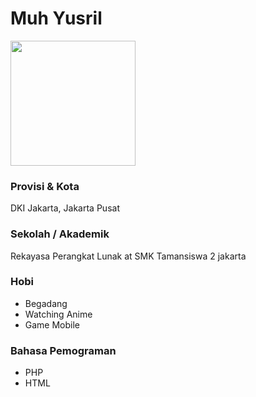 # Muh Yusril

<img src="https://raw.githubusercontent.com/shansekai/shansekai/master/2de3d882be3a965e3757f41c98333ded.jpg" width="200" height="200" align="center"/>

### Provisi & Kota

DKI Jakarta, Jakarta Pusat

### Sekolah / Akademik

Rekayasa Perangkat Lunak at SMK Tamansiswa 2 jakarta

### Hobi

- Begadang
- Watching Anime
- Game Mobile

### Bahasa Pemograman 

- PHP
- HTML
